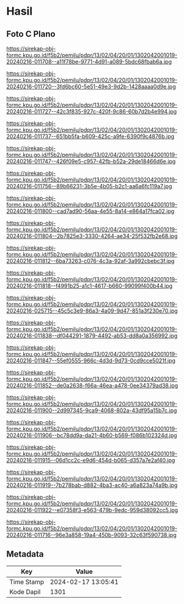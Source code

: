 # Hasil

## Foto C Plano

https://sirekap-obj-formc.kpu.go.id/f5b2/pemilu/pdpr/13/02/04/20/01/1302042001019-20240216-011708--a11f78be-9771-4d91-a089-5bdc68fbab6a.jpg

https://sirekap-obj-formc.kpu.go.id/f5b2/pemilu/pdpr/13/02/04/20/01/1302042001019-20240216-011720--3fd6bc60-5e51-49e3-9d2b-1428aaaa0d9e.jpg

https://sirekap-obj-formc.kpu.go.id/f5b2/pemilu/pdpr/13/02/04/20/01/1302042001019-20240216-011727--42c3f835-927c-420f-9c86-60b7d2b4e994.jpg

https://sirekap-obj-formc.kpu.go.id/f5b2/pemilu/pdpr/13/02/04/20/01/1302042001019-20240216-011737--651bb5fa-b609-425c-a9fe-6390f9c4876b.jpg

https://sirekap-obj-formc.kpu.go.id/f5b2/pemilu/pdpr/13/02/04/20/01/1302042001019-20240216-011747--426f09e5-c957-42fb-b52a-29de18466d6e.jpg

https://sirekap-obj-formc.kpu.go.id/f5b2/pemilu/pdpr/13/02/04/20/01/1302042001019-20240216-011756--89b66231-3b5e-4b05-b2c1-aa6a6fc119a7.jpg

https://sirekap-obj-formc.kpu.go.id/f5b2/pemilu/pdpr/13/02/04/20/01/1302042001019-20240216-011800--cad7ad90-56aa-4e55-8a14-e864a17fca02.jpg

https://sirekap-obj-formc.kpu.go.id/f5b2/pemilu/pdpr/13/02/04/20/01/1302042001019-20240216-011804--2b7825e3-3330-4264-ae34-25f532fb2e68.jpg

https://sirekap-obj-formc.kpu.go.id/f5b2/pemilu/pdpr/13/02/04/20/01/1302042001019-20240216-011812--6ba73263-c076-4c3a-92af-3a992cbebc3f.jpg

https://sirekap-obj-formc.kpu.go.id/f5b2/pemilu/pdpr/13/02/04/20/01/1302042001019-20240216-011818--f4991b25-a1c1-4617-b660-99099f400b44.jpg

https://sirekap-obj-formc.kpu.go.id/f5b2/pemilu/pdpr/13/02/04/20/01/1302042001019-20240216-025715--45c5c3e9-86a3-4a09-9d47-851a3f230e70.jpg

https://sirekap-obj-formc.kpu.go.id/f5b2/pemilu/pdpr/13/02/04/20/01/1302042001019-20240216-011838--df044291-1879-4492-ab53-dd8a0a356992.jpg

https://sirekap-obj-formc.kpu.go.id/f5b2/pemilu/pdpr/13/02/04/20/01/1302042001019-20240216-011847--55ef0555-966c-4d3d-9d73-0cd9cce5021f.jpg

https://sirekap-obj-formc.kpu.go.id/f5b2/pemilu/pdpr/13/02/04/20/01/1302042001019-20240216-011852--de0a2638-f66a-46ea-a478-0ee34379ad38.jpg

https://sirekap-obj-formc.kpu.go.id/f5b2/pemilu/pdpr/13/02/04/20/01/1302042001019-20240216-011900--2d997345-9ca9-4068-802a-43df95a15b7c.jpg

https://sirekap-obj-formc.kpu.go.id/f5b2/pemilu/pdpr/13/02/04/20/01/1302042001019-20240216-011906--bc78dd9a-da21-4b60-b569-f086b102324d.jpg

https://sirekap-obj-formc.kpu.go.id/f5b2/pemilu/pdpr/13/02/04/20/01/1302042001019-20240216-011915--06d1cc2c-e9d6-454d-b065-d357a7e2af40.jpg

https://sirekap-obj-formc.kpu.go.id/f5b2/pemilu/pdpr/13/02/04/20/01/1302042001019-20240216-011919--7b278bab-d882-4ba3-ac40-a6a823a74a9b.jpg

https://sirekap-obj-formc.kpu.go.id/f5b2/pemilu/pdpr/13/02/04/20/01/1302042001019-20240216-011922--e07358f3-e563-479b-9edc-959d38092cc5.jpg

https://sirekap-obj-formc.kpu.go.id/f5b2/pemilu/pdpr/13/02/04/20/01/1302042001019-20240216-011716--96e3a858-19a4-450b-9093-32c63f590738.jpg


## Metadata

| Key        | Value               |
| ---------- | ------------------- |
| Time Stamp | 2024-02-17 13:05:41 |
| Kode Dapil | 1301                |



